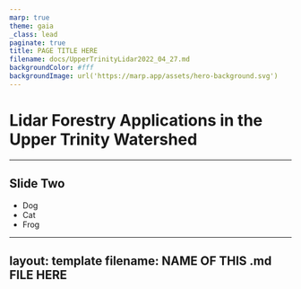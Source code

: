```yaml
---
marp: true
theme: gaia
_class: lead
paginate: true
title: PAGE TITLE HERE
filename: docs/UpperTrinityLidar2022_04_27.md
backgroundColor: #fff
backgroundImage: url('https://marp.app/assets/hero-background.svg')
---
```

<!--
backgroundColor: black
color: white
-->


Lidar Forestry Applications in the Upper Trinity Watershed
=====

---

## Slide Two

- Dog
- Cat
- Frog

---

layout: template
filename: NAME OF THIS .md FILE HERE
--- 